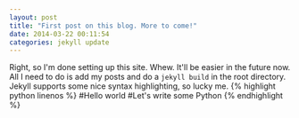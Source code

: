 ```yaml
---
layout: post
title: "First post on this blog. More to come!"
date: 2014-03-22 00:11:54
categories: jekyll update
---
```

Right, so I'm done setting up this site. Whew. It'll be easier in the future now.
All I need to do is add my posts and do a `jekyll build` in the root directory.
Jekyll supports some nice syntax highlighting, so lucky me. 
{% highlight python linenos %}
#Hello world
#Let's write some Python
{% endhighlight %}
